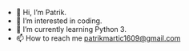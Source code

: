 - 👋 Hi, I’m Patrik.
- 👀 I’m interested in coding.
- 🌱 I’m currently learning Python 3.
- 📫 How to reach me patrikmartic1609@gmail.com

<!---
Ptrk16/Ptrk16 is a ✨ special ✨ repository because its `README.md` (this file) appears on your GitHub profile.
You can click the Preview link to take a look at your changes.
--->
